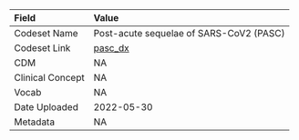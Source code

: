 |Field            |Value                                   |
|:----------------|:---------------------------------------|
|Codeset Name     |Post-acute sequelae of SARS-CoV2 (PASC) |
|Codeset Link     |[pasc_dx](https://github.com/PEDSnet/Variable-Dictionary/blob/main/conditions/pasc_dx.csv)|
|CDM              |NA                                      |
|Clinical Concept |NA                                      |
|Vocab            |NA                                      |
|Date Uploaded    |2022-05-30                              |
|Metadata         |NA                                      |
